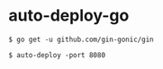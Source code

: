# auto-deploy-go

```shell
$ go get -u github.com/gin-gonic/gin
```

```shell
$ auto-deploy -port 8080
```

